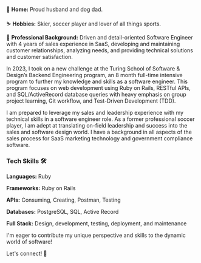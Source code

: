 🏡 **Home:** Proud husband and dog dad.

⛷️ **Hobbies:** Skier, soccer player and lover of all things sports.

💼 **Professional Background:** Driven and detail-oriented Software Engineer with 4 years of sales experience in SaaS, developing and maintaining customer relationships, analyzing needs, and providing technical solutions and customer satisfaction. 

In 2023, I took on a new challenge at the Turing School of Software & Design’s Backend Engineering program, an 8 month full-time intensive program to further my knowledge and skills as a software engineer. This program focuses on web development using Ruby on Rails, RESTful APIs, and SQL/ActiveRecord database queries with heavy emphasis on group project learning, Git workflow, and Test-Driven Development (TDD).

I am prepared to leverage my sales and leadership experience with my technical skills in a software engineer role. As a former professional soccer player, I am adept at translating on-field leadership and success into the sales and software design world. I have a background in all aspects of the sales process for SaaS marketing technology and government compliance software.


### Tech Skills 🛠️

**Languages:** Ruby

**Frameworks:** Ruby on Rails

**APIs:** Consuming, Creating, Postman, Testing

**Databases:** PostgreSQL, SQL, Active Record

**Full Stack:** Design, development, testing, deployment, and maintenance

I'm eager to contribute my unique perspective and skills to the dynamic world of software!

Let's connect! 🚀
